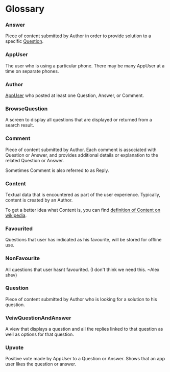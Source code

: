 Glossary
========

### Answer

Piece of content submitted by Author in order to provide solution to a specific [Question](#Question).

### AppUser 

The user who is using a particular phone. There may be many AppUser at a time on separate phones.

### Author

[AppUser](#AppUser) who posted at least one Question, Answer, or Comment.
       
### BrowseQuestion

A screen to display all questions that are displayed or returned from a search result.

### Comment

Piece of content submitted by Author. Each comment is associated with Question or Answer, and provides additional details or explanation to the related Question or Answer.

Sometimes Comment is also referred to as Reply.

### Content

Textual data that is encountered as part of the user experience. Typically, content is created by an Author.

To get a better idea what Content is, you can find [definition of Content on wikipedia](http://en.wikipedia.org/wiki/Content_%28media%29).

        
### Favourited

Questions that user has indicated as his favourite, will be stored for offline use.
        
### NonFavourite

All questions that user hasnt favourited. (I don't think we need this. ~Alex shev)

### Question

Piece of content submitted by Author who is looking for a solution to his question.

### VeiwQuestionAndAnswer

A view that displays a question and all the replies linked to that question as well as options for that question.

### Upvote

Positive vote made by AppUser to a Question or Answer. Shows that an app user likes the question or answer.
        
